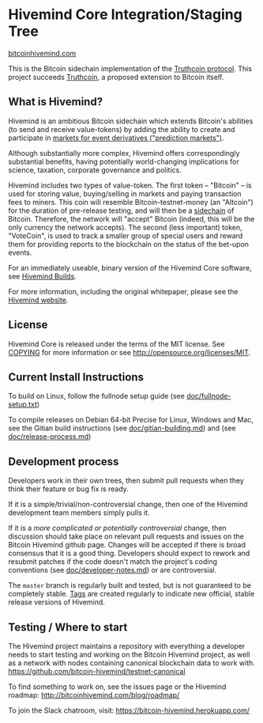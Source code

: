 Hivemind Core Integration/Staging Tree
=====================================

[bitcoinhivemind.com](http://bitcoinhivemind.com/)

This is the Bitcoin sidechain implementation of the [Truthcoin protocol](http://bitcoinhivemind.com/papers/). This project succeeds [Truthcoin](https://github.com/truthcoin/truthcoin-cpp), a proposed extension to Bitcoin itself.

What is Hivemind?
----------------

Hivemind is an ambitious Bitcoin sidechain which extends Bitcoin's abilities (to send and receive value-tokens) by adding the ability to create and participate in [markets for event derivatives ("prediction markets")](https://en.wikipedia.org/wiki/Prediction_market).

Although substantially more complex, Hivemind offers correspondingly substantial benefits, having potentially world-changing implications for science, taxation, corporate governance and politics.

Hivemind includes two types of value-token. The first token – "Bitcoin" – is used for storing value, buying/selling in markets and paying transaction fees to miners. This coin will resemble Bitcoin-testnet-money (an "Altcoin") for the duration of pre-release testing, and will then be a [sidechain](http://www.blockstream.com/) of Bitcoin. Therefore, the network will "accept" Bitcoin (indeed, this will be the only currency the network accepts). The second (less important) token, "VoteCoin", is used to track a smaller group of special users and reward them for providing reports to the blockchain on the status of the bet-upon events.

For an immediately useable, binary version of the Hivemind Core software, see [Hivemind Builds](http://107.170.174.203/Builds/).

For more information, including the original whitepaper, please see the [Hivemind website](http://bitcoinhivemind.com/).

License
-------

Hivemind Core is released under the terms of the MIT license. See [COPYING](COPYING) for more
information or see http://opensource.org/licenses/MIT.


Current Install Instructions
---------------------------
To build on Linux, follow the fullnode setup guide (see [doc/fullnode-setup.txt](doc/fullnode-setup.txt))

To compile releases on Debian 64-bit Precise for Linux, Windows and Mac, see 
the Gitian build instructions (see [doc/gitian-building.md](doc/gitian-building.md))
and (see [doc/release-process.md](doc/release-process.md)) 


Development process
-------------------

Developers work in their own trees, then submit pull requests when they think
their feature or bug fix is ready.

If it is a simple/trivial/non-controversial change, then one of the Hivemind
development team members simply pulls it.

If it is a *more complicated or potentially controversial* change, then discussion
should take place on relevant pull requests and issues on the Bitcoin Hivemind github page.
Changes will be accepted if there is broad consensus that it is a good thing.
Developers should expect to rework and resubmit patches if the code doesn't
match the project's coding conventions (see [doc/developer-notes.md](doc/developer-notes.md)) or are
controversial.

The `master` branch is regularly built and tested, but is not guaranteed to be
completely stable. [Tags](https://github.com/hivemind/hivemind/tags) are created
regularly to indicate new official, stable release versions of Hivemind.


Testing / Where to start
-------

The Hivemind project maintains a repository with everything a developer needs to start testing and working on the Bitcoin Hivemind project, as well as a network with nodes containing canonical blockchain data to work with.
https://github.com/bitcoin-hivemind/testnet-canonical

To find something to work on, see the issues page or the Hivemind roadmap:
http://bitcoinhivemind.com/blog/roadmap/

To join the Slack chatroom, visit: https://bitcoin-hivemind.herokuapp.com/
